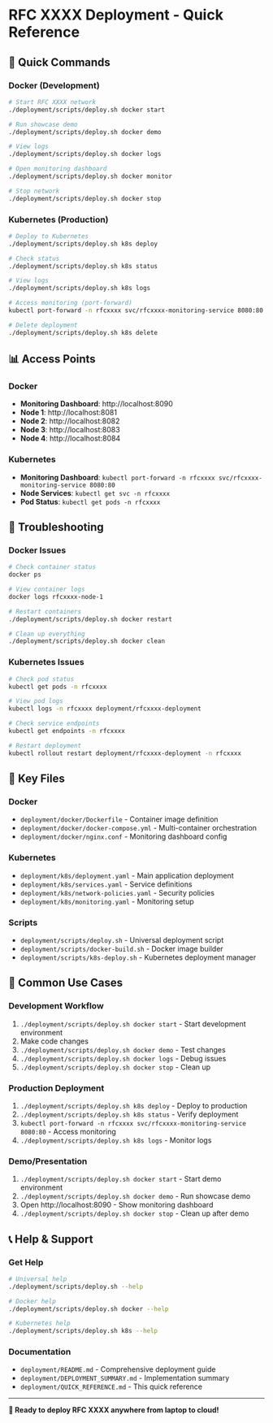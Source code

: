 # RFC XXXX Deployment - Quick Reference

## 🚀 **Quick Commands**

### Docker (Development)
```bash
# Start RFC XXXX network
./deployment/scripts/deploy.sh docker start

# Run showcase demo
./deployment/scripts/deploy.sh docker demo

# View logs
./deployment/scripts/deploy.sh docker logs

# Open monitoring dashboard
./deployment/scripts/deploy.sh docker monitor

# Stop network
./deployment/scripts/deploy.sh docker stop
```

### Kubernetes (Production)
```bash
# Deploy to Kubernetes
./deployment/scripts/deploy.sh k8s deploy

# Check status
./deployment/scripts/deploy.sh k8s status

# View logs
./deployment/scripts/deploy.sh k8s logs

# Access monitoring (port-forward)
kubectl port-forward -n rfcxxxx svc/rfcxxxx-monitoring-service 8080:80

# Delete deployment
./deployment/scripts/deploy.sh k8s delete
```

## 📊 **Access Points**

### Docker
- **Monitoring Dashboard**: http://localhost:8090
- **Node 1**: http://localhost:8081
- **Node 2**: http://localhost:8082
- **Node 3**: http://localhost:8083
- **Node 4**: http://localhost:8084

### Kubernetes
- **Monitoring Dashboard**: `kubectl port-forward -n rfcxxxx svc/rfcxxxx-monitoring-service 8080:80`
- **Node Services**: `kubectl get svc -n rfcxxxx`
- **Pod Status**: `kubectl get pods -n rfcxxxx`

## 🔧 **Troubleshooting**

### Docker Issues
```bash
# Check container status
docker ps

# View container logs
docker logs rfcxxxx-node-1

# Restart containers
./deployment/scripts/deploy.sh docker restart

# Clean up everything
./deployment/scripts/deploy.sh docker clean
```

### Kubernetes Issues
```bash
# Check pod status
kubectl get pods -n rfcxxxx

# View pod logs
kubectl logs -n rfcxxxx deployment/rfcxxxx-deployment

# Check service endpoints
kubectl get endpoints -n rfcxxxx

# Restart deployment
kubectl rollout restart deployment/rfcxxxx-deployment -n rfcxxxx
```

## 📁 **Key Files**

### Docker
- `deployment/docker/Dockerfile` - Container image definition
- `deployment/docker/docker-compose.yml` - Multi-container orchestration
- `deployment/docker/nginx.conf` - Monitoring dashboard config

### Kubernetes
- `deployment/k8s/deployment.yaml` - Main application deployment
- `deployment/k8s/services.yaml` - Service definitions
- `deployment/k8s/network-policies.yaml` - Security policies
- `deployment/k8s/monitoring.yaml` - Monitoring setup

### Scripts
- `deployment/scripts/deploy.sh` - Universal deployment script
- `deployment/scripts/docker-build.sh` - Docker image builder
- `deployment/scripts/k8s-deploy.sh` - Kubernetes deployment manager

## 🎯 **Common Use Cases**

### Development Workflow
1. `./deployment/scripts/deploy.sh docker start` - Start development environment
2. Make code changes
3. `./deployment/scripts/deploy.sh docker demo` - Test changes
4. `./deployment/scripts/deploy.sh docker logs` - Debug issues
5. `./deployment/scripts/deploy.sh docker stop` - Clean up

### Production Deployment
1. `./deployment/scripts/deploy.sh k8s deploy` - Deploy to production
2. `./deployment/scripts/deploy.sh k8s status` - Verify deployment
3. `kubectl port-forward -n rfcxxxx svc/rfcxxxx-monitoring-service 8080:80` - Access monitoring
4. `./deployment/scripts/deploy.sh k8s logs` - Monitor logs

### Demo/Presentation
1. `./deployment/scripts/deploy.sh docker start` - Start demo environment
2. `./deployment/scripts/deploy.sh docker demo` - Run showcase demo
3. Open http://localhost:8090 - Show monitoring dashboard
4. `./deployment/scripts/deploy.sh docker stop` - Clean up after demo

## 📞 **Help & Support**

### Get Help
```bash
# Universal help
./deployment/scripts/deploy.sh --help

# Docker help
./deployment/scripts/deploy.sh docker --help

# Kubernetes help
./deployment/scripts/deploy.sh k8s --help
```

### Documentation
- `deployment/README.md` - Comprehensive deployment guide
- `deployment/DEPLOYMENT_SUMMARY.md` - Implementation summary
- `deployment/QUICK_REFERENCE.md` - This quick reference

---

**🚀 Ready to deploy RFC XXXX anywhere from laptop to cloud!**
